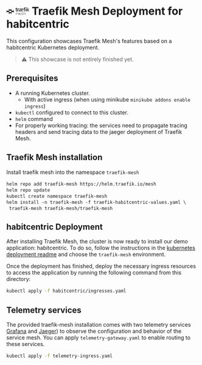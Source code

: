 # <img src="../../docs/images/traefik-mesh-black.svg" width="60"> Traefik Mesh Deployment for habitcentric

This configuration showcases Traefik Mesh's features based on a habitcentric Kubernetes deployment.

> ⚠️ This showcase is not entirely finished yet.

## Prerequisites

* A running Kubernetes cluster.
    * With active ingress (when using minikube `minikube addons enable ingress`)
* `kubectl` configured to connect to this cluster.
* `helm` command
* For properly working tracing: the services need to propagate tracing headers and send tracing data
  to the jaeger deployment of Traefik Mesh.

## Traefik Mesh installation

Install traefik mesh into the namespace `traefik-mesh`

```
helm repo add traefik-mesh https://helm.traefik.io/mesh
helm repo update
kubectl create namespace traefik-mesh
helm install -n traefik-mesh -f traefik-habitcentric-values.yaml \
 traefik-mesh traefik-mesh/traefik-mesh
```

## habitcentric Deployment

After installing Traefik Mesh, the cluster is now ready to install our demo application:
habitcentric. To do so, follow the instructions in the
[kubernetes deployment readme](../kubernetes/README.md) and choose the `traefik-mesh` environment.

Once the deployment has finished, deploy the necessary ingress resources to access the application
by running the following command from this directory:

```bash
kubectl apply -f habitcentric/ingresses.yaml
```

## Telemetry services

The provided traefik-mesh installation comes with two telemetry
services [Grafana](https://grafana.com/) and [Jaeger](https://www.jaegertracing.io/)) to observe the
configuration and behavior of the service mesh. You can apply `telemetry-gateway.yaml` to enable
routing to these services.

```bash
kubectl apply -f telemetry-ingress.yaml
```
